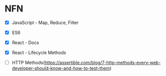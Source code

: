 # NFN

- [x] JavaScript - Map, Reduce, Filter

- [x] ES6

- [x] React - Docs

- [x] React - Lifecycle Methods

- [ ] HTTP Methods(https://assertible.com/blog/7-http-methods-every-web-developer-should-know-and-how-to-test-them) 
